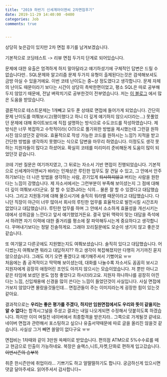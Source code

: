 ```yaml
---
title: "2019 하반기 신세계아이앤씨 2차면접후기"
date: 2019-11-29 14:40:00 -0400
categories: Job
comments: true


---
```


상당히 늦은감이 있지만 2차 면접 후기를 남겨보겠습니다.

기본적으로 코딩테스트 -> 리뷰 면접 두가지 단계로 되어있습니다.  

문제에 대한 유출은 엄격하게 하지 말아달라고 얘기하셨기에 구체적인 답변은 드릴 수 없습니다만..  SQL문제와 알고리즘 문제 두가지 유형이 출제된다는것은 검색해보셔도 금방 아실 수 있을거에요. 이번 코테 난이도는 중~상 정도였다고 생각합니다. 문제 자체의 난이도 때문이라기 보다는 시간이 상당히 촉박한편이었고, 평소 SQL은 따로 공부해두지 않았기 때문에, 전날 벼락치기로 공부한것이 전부였습니다. 저는 [이 블로그](https://top5dba.tistory.com/1) 에서 많은 도움을 받았습니다.

결론적으로 테스트문제는 1개빼고 모두 푼 상태로 면접에 들어가게 되었습니다. 간단히 문제 난이도를 여쭤보시고(평이했다고 하니 더 깊게 얘기하지 않으시더라는...) 못풀었던 문제에 대해 화이트보드에 직접 설명하는 방식으로 수도코드를 작성하였습니다. 제 방식은 너무 복잡하고 수학적이라( O(1)으로 풀기위한 방법을 제시했는데 그런걸 원하시진 않으셨던것 같아요. 효율적으로 작성 가능한 코드를 원하시는 느낌?) 지적을 받고 간단한 방법을 생각하지 못했다는 식으로 답변을 마무리 하였습니다. 이정도도 생각 못하는 지원자들이 많다고 하셨어요. 확실히 코테를 미리미리 준비해둔게 도움이 많이 되었던것 같습니다. 

코테 기반 질문은 여기까지였고, 그 뒤로는 자소서 기반 면접이 진행되었습니다. 기본적으로 신세계아이앤씨가 바라는 인재상은 루틴한 업무도 잘 견딜 수 있고, 그 안에서 안주하기보다는 더 나은 방법을 생각하는 사람, 끈기있게 ~~퇴사하지않고~~ 버티는 사람을 원한다는 느낌이 강했습니다. 제 자소서에서는 그런부분이 부족해 보이셨는지 그 점에 대해 더 깊이 여쭤보시더군요. 잘 할 수 있겠냐라는 식의... 물론 잘 할 수 있겠다고 대답했습니다. 그리고 지원동기에 대해 물으시기에 솔직히 워라밸 때문이라고 대답했습니다. 다니던 직장이 야근이 너무 많아서 회사의 루틴한 업무를 효율적으로 발전시킬 시간조차 없었다고 대답했습니다. 루틴한 업무를 하며 그 안에서 소소하게 효율성을 개선시키는 데에서 성취감을 느낀다고 앞서 얘기했었거든요. 결국 앞뒤 맥락이 맞는 대답을 즉석에서 하려면 자기 이력에 대한 줄거리를 평소에 잘 파악해두시는게 중요하다고 생각합니다. 꾸며내기보다는 정말 진솔하게요. 그래야 꼬리질문에도 모순이 생기지 않고 좋은것 같습니다.  

또 여기말고 다른곳에도 지원했는지도 여쭤보셨습니다. 솔직히 있다고 대답했습니다. 어디썼는지 여쭤보면 뭐라고 대답하지?? 하고 생각이 복잡해졌지만 다행히 거기까진 묻지 않으셨습니다. 그래도 여기 오면 좋겠다고 얘기해주셔서 기뻤어요 ㅠㅠ  
처음에는 좀 공격적이고 딱딱해 보이셨는데, 대화를 나눌수록 자소서도 꼼꼼히 보시고 지원자에게 굉장히 애정어린 조언도 아끼지 않으시는 모습이었습니다. 저 뿐만 아니고 같은 타임에 보셨던 분도 엄청 좋았다고 하시더라고요. 지원자 하나하나를 굉장히 아낀다는 느낌, 신입채용에 신경을 많이 쓴다는 느낌이 들었던것이 사실입니다. 사실 면접에 가보지 않았다면 몰랐을것들인데... 면접관들이 주는 이미지라는게 굉장한 힘이 있는것 같아요. 

결과적으로는 **우리는 좋은 평가를 주겠다, 하지만 임원면접에서도 우리와 뜻이 같을지는 알 수 없다**는 합격시그널을 주셨고 결과는 내일 나오게되면 수정해서 덧붙히도록 하겠습니다. 하지만 이미 며칠전 네이버에서 최종합격을 받은지라.. 그쪽으로 가게될것 같네요. 네이버 면접과 관련해서 포스팅하고 싶으나 유출서약때문에 따로 글을 올리진 않을것 같습니다. 사실상 그거 빼면 쓸말이 없다구요 ㅠㅠ

면접비는 1차때와 같이 3만원 쓱페이로 받았습니다. 편의점 ATM으로 5%수수료를 떼고 현금으로 인출이 가능하네요. 복장은 슬랙스,니트,자켓,단화로 편하게 입고갔습니다. ~~이번시즌의 승부복~~

취준 한시즌만에 취업이라... 기쁘기도 하고 얼떨떨하기도 합니다. 궁금하신게 있으시면 댓글 달아주세요. 읽어주셔서 감사합니다~

